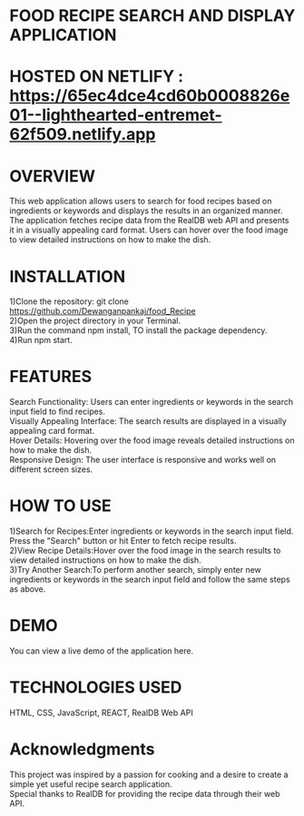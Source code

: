 # FOOD RECIPE SEARCH AND DISPLAY APPLICATION

# HOSTED ON NETLIFY : https://65ec4dce4cd60b0008826e01--lighthearted-entremet-62f509.netlify.app

# OVERVIEW
This web application allows users to search for food recipes based on ingredients or keywords and displays the results in an organized manner. The application fetches recipe data from the RealDB web API and presents it in a visually appealing card format. Users can hover over the food image to view detailed instructions on how to make the dish.

# INSTALLATION
1)Clone the repository: git clone https://github.com/Dewanganpankaj/food_Recipe <br>
2)Open the project directory in your Terminal. <br>
3)Run the command npm install, TO install the package dependency. <br>
4)Run npm start. <br>

# FEATURES
Search Functionality: Users can enter ingredients or keywords in the search input field to find recipes.<br>
Visually Appealing Interface: The search results are displayed in a visually appealing card format.<br>
Hover Details: Hovering over the food image reveals detailed instructions on how to make the dish.<br>
Responsive Design: The user interface is responsive and works well on different screen sizes.<br>

# HOW TO USE
1)Search for Recipes:Enter ingredients or keywords in the search input field. Press the "Search" button or hit Enter to fetch recipe results.<br>
2)View Recipe Details:Hover over the food image in the search results to view detailed instructions on how to make the dish. <br>
3)Try Another Search:To perform another search, simply enter new ingredients or keywords in the search input field and follow the same steps as above. <br>

# DEMO
You can view a live demo of the application here.

# TECHNOLOGIES USED
HTML, CSS, JavaScript, REACT, RealDB Web API

# Acknowledgments
This project was inspired by a passion for cooking and a desire to create a simple yet useful recipe search application. <br>
Special thanks to RealDB for providing the recipe data through their web API.

